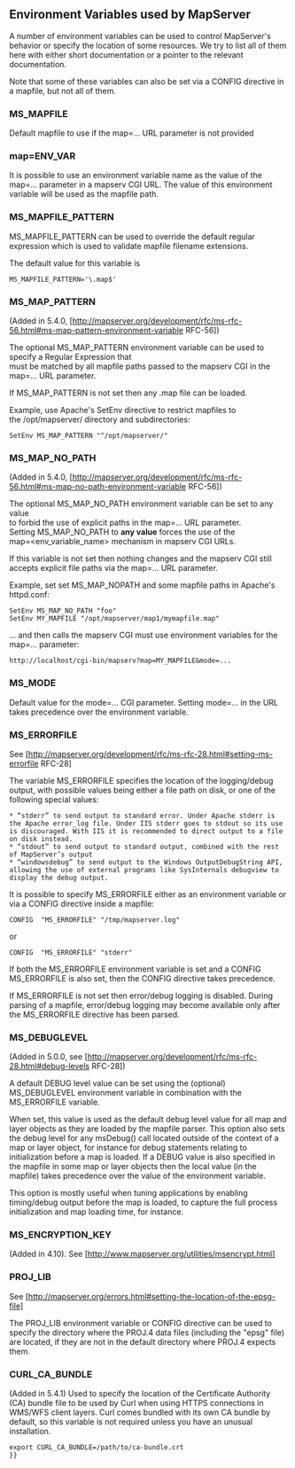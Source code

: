 ## Environment Variables used by MapServer                                                                                                                                                                                                                                                                                                                                                                                                                                                                                      
                                                                                                                                                                                                                                                                                                                                                                                                                                                                                                                                  
A number of environment variables can be used to control MapServer's behavior or specify the location of some resources. We try to list all of them here with either short documentation or a pointer to the relevant documentation.                                                                                                                                                                                                                                                                                              
                                                                                                                                                                                                                                                                                                                                                                                                                                                                                                                                  
Note that some of these variables can also be set via a CONFIG directive in a mapfile, but not all of them.                                                                                                                                                                                                                                                                                                                                                                                                                       
                                                                                                                                                                                                                                                                                                                                                                                                                                                                                                                                  
### MS_MAPFILE                                                                                                                                                                                                                                                                                                                                                                                                                                                                                                           
                                                                                                                                                                                                                                                                                                                                                                                                                                                                                                                                  
Default mapfile to use if the map=... URL parameter is not provided                                                                                                                                                                                                                                                                                                                                                                                                                                                               
                                                                                                                                                                                                                                                                                                                                                                                                                                                                                                                                  
### map=ENV_VAR                                                                                                                                                                                                                                                                                                                                                                                                                                                                                                                 
                                                                                                                                                                                                                                                                                                                                                                                                                                                                                                                                  
It is possible to use an environment variable name as the value of the map=... parameter in a mapserv CGI URL. The value of this environment variable will be used as the mapfile path.                                                                                                                                                                                                                                                                                                                                           
                                                                                                                                                                                                                                                                                                                                                                                                                                                                                                                                  
### MS_MAPFILE_PATTERN                                                                                                                                                                                                                                                                                                                                                                                                                                                                                                           
                                                                                                                                                                                                                                                                                                                                                                                                                                                                                                                                  
MS_MAPFILE_PATTERN can be used to override the default regular expression which is used to validate mapfile filename extensions.                                                                                                                                                                                                                                                                                                                                                                                                  
                                                                                                                                                                                                                                                                                                                                                                                                                                                                                                                                  
The default value for this variable is                                                                                                                                                                                                                                                                                                                                                                                                                                                                                            

```                                                                                                                                                                                                                                                                                                                                                                                                                                                                                                                               
MS_MAPFILE_PATTERN='\.map$'                                                                                                                                                                                                                                                                                                                                                                                                                                                                                                       
```                                                                                                                                                                                                                                                                                                                                                                                                                                                                                                                               
                                                                                                                                                                                                                                                                                                                                                                                                                                                                                                                                  
### MS_MAP_PATTERN                                                                                                                                                                                                                                                                                                                                                                                                                                                                                                             
                                                                                                                                                                                                                                                                                                                                                                                                                                                                                                                                  
(Added in 5.4.0, [http://mapserver.org/development/rfc/ms-rfc-56.html#ms-map-pattern-environment-variable RFC-56])                                                                                                                                                                                                                                                                                                                                                                                                                
                                                                                                                                                                                                                                                                                                                                                                                                                                                                                                                                  
The optional MS_MAP_PATTERN environment variable can be used to specify a Regular Expression that                                                                                                                                                                                                                                                                                                                                                                                                                                 
must be matched by all mapfile paths passed to the mapserv CGI in the map=... URL parameter.                                                                                                                                                                                                                                                                                                                                                                                                                                      
                                                                                                                                                                                                                                                                                                                                                                                                                                                                                                                                  
If MS_MAP_PATTERN is not set then any .map file can be loaded.                                                                                                                                                                                                                                                                                                                                                                                                                                                                    
                                                                                                                                                                                                                                                                                                                                                                                                                                                                                                                                  
Example, use Apache's SetEnv directive to restrict mapfiles to                                                                                                                                                                                                                                                                                                                                                                                                                                                                    
the /opt/mapserver/ directory and subdirectories:                                                                                                                                                                                                                                                                                                                                                                                                                                                                                 
                                                                                                                                                                                                                                                                                                                                                                                                                                                                                                                                  

```                                                                                                                                                                                                                                                                                                                                                                                                                                                                                                                               
SetEnv MS_MAP_PATTERN "^/opt/mapserver/"                                                                                                                                                                                                                                                                                                                                                                                                                                                                                          
```                                                                                                                                                                                                                                                                                                                                                                                                                                                                                                                               
                                                                                                                                                                                                                                                                                                                                                                                                                                                                                                                                  
### MS_MAP_NO_PATH                                                                                                                                                                                                                                                                                                                                                                                                                                                                                                              
                                                                                                                                                                                                                                                                                                                                                                                                                                                                                                                                  
(Added in 5.4.0, [http://mapserver.org/development/rfc/ms-rfc-56.html#ms-map-no-path-environment-variable RFC-56])                                                                                                                                                                                                                                                                                                                                                                                                                
                                                                                                                                                                                                                                                                                                                                                                                                                                                                                                                                  
The optional MS_MAP_NO_PATH environment variable can be set to any value                                                                                                                                                                                                                                                                                                                                                                                                                                                          
to forbid the use of explicit paths in the map=... URL parameter.                                                                                                                                                                                                                                                                                                                                                                                                                                                                 
Setting MS_MAP_NO_PATH to **any value** forces the use of the                                                                                                                                                                                                                                                                                                                                                                                                                                                                     
map=<env_variable_name> mechanism in mapserv CGI URLs.                                                                                                                                                                                                                                                                                                                                                                                                                                                                            
                                                                                                                                                                                                                                                                                                                                                                                                                                                                                                                                  
If this variable is not set then nothing changes and the mapserv CGI still                                                                                                                                                                                                                                                                                                                                                                                                                                                        
accepts explicit file paths via the map=... URL parameter.                                                                                                                                                                                                                                                                                                                                                                                                                                                                        
                                                                                                                                                                                                                                                                                                                                                                                                                                                                                                                                  
Example, set set MS_MAP_NOPATH and some mapfile paths in Apache's httpd.conf:                                                                                                                                                                                                                                                                                                                                                                                                                                                     
                                                                                                                                                                                                                                                                                                                                                                                                                                                                                                                                  

```                                                                                                                                                                                                                                                                                                                                                                                                                                                                                                                               
SetEnv MS_MAP_NO_PATH "foo"                                                                                                                                                                                                                                                                                                                                                                                                                                                                                                       
SetEnv MY_MAPFILE "/opt/mapserver/map1/mymapfile.map"                                                                                                                                                                                                                                                                                                                                                                                                                                                                             
```                                                                                                                                                                                                                                                                                                                                                                                                                                                                                                                               
                                                                                                                                                                                                                                                                                                                                                                                                                                                                                                                                  
... and then calls the mapserv CGI must use environment variables for the                                                                                                                                                                                                                                                                                                                                                                                                                                                         
map=... parameter:                                                                                                                                                                                                                                                                                                                                                                                                                                                                                                                

```                                                                                                                                                                                                                                                                                                                                                                                                                                                                                                                               
http://localhost/cgi-bin/mapserv?map=MY_MAPFILE&mode=...                                                                                                                                                                                                                                                                                                                                                                                                                                                                          
```                                                                                                                                                                                                                                                                                                                                                                                                                                                                                                                               
                                                                                                                                                                                                                                                                                                                                                                                                                                                                                                                                  
### MS_MODE                                                                                                                                                                                                                                                                                                                                                                                                                                                                                                                    
                                                                                                                                                                                                                                                                                                                                                                                                                                                                                                                                  
Default value for the mode=... CGI parameter. Setting mode=... in the URL takes precedence over the environment variable.                                                                                                                                                                                                                                                                                                                                                                                                         
                                                                                                                                                                                                                                                                                                                                                                                                                                                                                                                                  
### MS_ERRORFILE                                                                                                                                                                                                                                                                                                                                                                                                                                                                                                               
                                                                                                                                                                                                                                                                                                                                                                                                                                                                                                                                  
See [http://mapserver.org/development/rfc/ms-rfc-28.html#setting-ms-errorfile RFC-28]                                                                                                                                                                                                                                                                                                                                                                                                                                             
                                                                                                                                                                                                                                                                                                                                                                                                                                                                                                                                  
The variable MS_ERRORFILE specifies the location of the logging/debug output, with possible values being either a file path on disk, or one of the following special values:                                                                                                                                                                                                                                                                                                                                                      
                                                                                                                                                                                                                                                                                                                                                                                                                                                                                                                                  
    * “stderr” to send output to standard error. Under Apache stderr is the Apache error_log file. Under IIS stderr goes to stdout so its use is discouraged. With IIS it is recommended to direct output to a file on disk instead.                                                                                                                                                                                                                                                                                              
    * “stdout” to send output to standard output, combined with the rest of MapServer’s output                                                                                                                                                                                                                                                                                                                                                                                                                                    
    * “windowsdebug” to send output to the Windows OutputDebugString API, allowing the use of external programs like SysInternals debugview to display the debug output.                                                                                                                                                                                                                                                                                                                                                          
                                                                                                                                                                                                                                                                                                                                                                                                                                                                                                                                  
It is possible to specify MS_ERRORFILE either as an environment variable or via a CONFIG directive inside a mapfile:                                                                                                                                                                                                                                                                                                                                                                                                              
                                                                                                                                                                                                                                                                                                                                                                                                                                                                                                                                  

```                                                                                                                                                                                                                                                                                                                                                                                                                                                                                                                               
CONFIG  "MS_ERRORFILE" "/tmp/mapserver.log"                                                                                                                                                                                                                                                                                                                                                                                                                                                                                       
```                                                                                                                                                                                                                                                                                                                                                                                                                                                                                                                               
                                                                                                                                                                                                                                                                                                                                                                                                                                                                                                                                  
or                                                                                                                                                                                                                                                                                                                                                                                                                                                                                                                                
                                                                                                                                                                                                                                                                                                                                                                                                                                                                                                                                  

```                                                                                                                                                                                                                                                                                                                                                                                                                                                                                                                               
CONFIG  "MS_ERRORFILE" "stderr"                                                                                                                                                                                                                                                                                                                                                                                                                                                                                                   
```                                                                                                                                                                                                                                                                                                                                                                                                                                                                                                                               
                                                                                                                                                                                                                                                                                                                                                                                                                                                                                                                                  
If both the MS_ERRORFILE environment variable is set and a CONFIG MS_ERRORFILE is also set, then the CONFIG directive takes precedence.                                                                                                                                                                                                                                                                                                                                                                                           
                                                                                                                                                                                                                                                                                                                                                                                                                                                                                                                                  
If MS_ERRORFILE is not set then error/debug logging is disabled. During parsing of a mapfile, error/debug logging may become available only after the MS_ERRORFILE directive has been parsed.                                                                                                                                                                                                                                                                                                                                     
                                                                                                                                                                                                                                                                                                                                                                                                                                                                                                                                  
### MS_DEBUGLEVEL                                                                                                                                                                                                                                                                                                                                                                                                                                                                                                                
                                                                                                                                                                                                                                                                                                                                                                                                                                                                                                                                  
(Added in 5.0.0, see [http://mapserver.org/development/rfc/ms-rfc-28.html#debug-levels RFC-28])                                                                                                                                                                                                                                                                                                                                                                                                                                   
                                                                                                                                                                                                                                                                                                                                                                                                                                                                                                                                  
A default DEBUG level value can be set using the (optional) MS_DEBUGLEVEL environment variable in combination with the MS_ERRORFILE variable.                                                                                                                                                                                                                                                                                                                                                                                     
                                                                                                                                                                                                                                                                                                                                                                                                                                                                                                                                  
When set, this value is used as the default debug level value for all map and layer objects as they are loaded by the mapfile parser. This option also sets the debug level for any msDebug() call located outside of the context of a map or layer object, for instance for debug statements relating to initialization before a map is loaded. If a DEBUG value is also specified in the mapfile in some map or layer objects then the local value (in the mapfile) takes precedence over the value of the environment variable.
                                                                                                                                                                                                                                                                                                                                                                                                                                                                                                                                  
This option is mostly useful when tuning applications by enabling timing/debug output before the map is loaded, to capture the full process initialization and map loading time, for instance.                                                                                                                                                                                                                                                                                                                                    
                                                                                                                                                                                                                                                                                                                                                                                                                                                                                                                                  
### MS_ENCRYPTION_KEY                                                                                                                                                                                                                                                                                                                                                                                                                                                                                                          
                                                                                                                                                                                                                                                                                                                                                                                                                                                                                                                                  
(Added in 4.10). See [http://www.mapserver.org/utilities/msencrypt.html]                                                                                                                                                                                                                                                                                                                                                                                                                                                          
                                                                                                                                                                                                                                                                                                                                                                                                                                                                                                                                  
### PROJ_LIB                                                                                                                                                                                                                                                                                                                                                                                                                                                                                                                    
                                                                                                                                                                                                                                                                                                                                                                                                                                                                                                                                  
See [http://mapserver.org/errors.html#setting-the-location-of-the-epsg-file]                                                                                                                                                                                                                                                                                                                                                                                                                                                      
                                                                                                                                                                                                                                                                                                                                                                                                                                                                                                                                  
The PROJ_LIB environment variable or CONFIG directive can be used to specify the directory where the PROJ.4 data files (including the "epsg" file) are located, if they are not in the default directory where PROJ.4 expects them.                                                                                                                                                                                                                                                                                               
                                                                                                                                                                                                                                                                                                                                                                                                                                                                                                                                  
### CURL_CA_BUNDLE                                                                                                                                                                                                                                                                                                                                                                                                                                                                                                              
                                                                                                                                                                                                                                                                                                                                                                                                                                                                                                                                  
(Added in 5.4.1) Used to specify the location of the Certificate Authority (CA) bundle file to be used by Curl when using HTTPS connections in WMS/WFS client layers. Curl comes bundled with its own CA bundle by default, so this variable is not required unless you have an unusual installation.                                                                                                                                                                                                                             

```                                                                                                                                                                                                                                                                                                                                                                                                                                                                                                                               
export CURL_CA_BUNDLE=/path/to/ca-bundle.crt                                                                                                                                                                                                                                                                                                                                                                                                                                                                                      
}}
